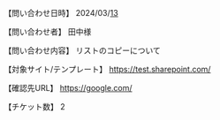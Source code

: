 【問い合わせ日時】
2024/03/[13](https://github.com/YuyaYoshino/test/actions/runs/8248260287/job/22558190557#step:6:13)

【問い合わせ者】
田中様

【問い合わせ内容】
リストのコピーについて

【対象サイト/テンプレート】
https://test.sharepoint.com/

【確認先URL】
https://google.com/

【チケット数】
2